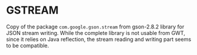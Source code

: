# GSTREAM

Copy of the package `com.google.gson.stream` from gson-2.8.2 library for JSON stream writing. While the complete library is not usable from GWT, since it relies on Java reflection, the stream reading and writing part seems to be compatible.